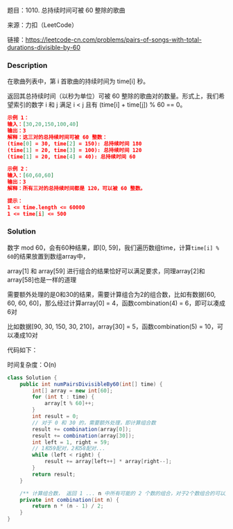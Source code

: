题目：1010. 总持续时间可被 60 整除的歌曲

来源：力扣（LeetCode）

链接：https://leetcode-cn.com/problems/pairs-of-songs-with-total-durations-divisible-by-60


### Description

在歌曲列表中，第 i 首歌曲的持续时间为 time[i] 秒。

返回其总持续时间（以秒为单位）可被 60 整除的歌曲对的数量。形式上，我们希望索引的数字 i 和 j 满足  i < j 且有 (time[i] + time[j]) % 60 == 0。

```json
示例 1：
输入：[30,20,150,100,40]
输出：3
解释：这三对的总持续时间可被 60 整数：
(time[0] = 30, time[2] = 150): 总持续时间 180
(time[1] = 20, time[3] = 100): 总持续时间 120
(time[1] = 20, time[4] = 40): 总持续时间 60

示例 2：
输入：[60,60,60]
输出：3
解释：所有三对的总持续时间都是 120，可以被 60 整数。

提示：
1 <= time.length <= 60000
1 <= time[i] <= 500
```

### Solution

数字 mod 60，会有60种结果，即[0, 59]，我们遍历数组time，计算`time[i] % 60`的结果放置到数组array中，

array[1] 和 array[59] 进行组合的结果恰好可以满足要求，同理array[2]和array[58]也是一样的道理

需要额外处理的是0和30的结果，需要计算组合为2的组合数，比如有数据[60, 60, 60, 60]，那么经过计算array[0] = 4，函数combination(4) = 6，即可以凑成6对

比如数据[90, 30, 150, 30, 210]，array[30] = 5，函数combination(5) = 10，可以凑成10对

代码如下：

时间复杂度：O(n)

```java
class Solution {
    public int numPairsDivisibleBy60(int[] time) {
        int[] array = new int[60];
        for (int t : time) {
            array[t % 60]++;
        }
        int result = 0;
        // 对于 0 和 30 的，需要额外处理，即计算组合数
        result += combination(array[0]);
        result += combination(array[30]);
        int left = 1, right = 59;
        // 1和59配对，2和58配对...
        while (left < right) {
            result += array[left++] * array[right--];
        }
        return result;
    }

    /** 计算组合数， 返回 1 ... n 中所有可能的 2 个数的组合，对于2个数组合的可以用这种方法快速计算*/
    private int combination(int n) {
        return n * (n - 1) / 2;
    }
}
```

